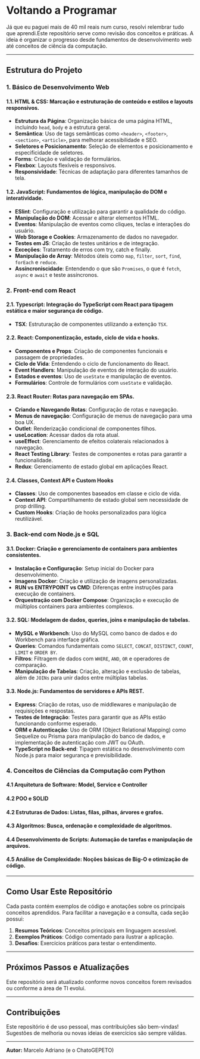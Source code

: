 # Voltando a Programar

Já que eu paguei mais de 40 mil reais num curso, resolvi relembrar tudo que aprendi.Este repositório serve como revisão dos conceitos e práticas. A ideia é organizar o progresso desde fundamentos de desenvolvimento web até conceitos de ciência da computação.

---

## Estrutura do Projeto

### 1. Básico de Desenvolvimento Web
#### 1.1. **HTML & CSS**: Marcação e estruturação de conteúdo e estilos e layouts responsivos.
- **Estrutura da Página**: Organização básica de uma página HTML, incluindo `head`, `body` e a estrutura geral.
- **Semântica**: Uso de tags semânticas como `<header>`, `<footer>`, `<section>`, `<article>`, para melhorar acessibilidade e SEO.
- **Seletores e Posicionamento**: Seleção de elementos e posicionamento e especificidade de seletores.
- **Forms**: Criação e validação de formulários.
- **Flexbox**: Layouts flexíveis e responsivos.
- **Responsividade**: Técnicas de adaptação para diferentes tamanhos de tela.
#### 1.2. **JavaScript**: Fundamentos de lógica, manipulação do DOM e interatividade.
- **ESlint**: Configuração e utilização para garantir a qualidade do código.
- **Manipulação do DOM**: Acessar e alterar elementos HTML.
- **Eventos**: Manipulação de eventos como cliques, teclas e interações do usuário.
- **Web Storage e Cookies**: Armazenamento de dados no navegador.
- **Testes em JS**: Criação de testes unitários e de integração.
- **Exceções**: Tratamento de erros com try, catch e finally.
- **Manipulação de Array**: Métodos úteis como `map`, `filter`, `sort`, `find`, `forEach` e `reduce`.
- **Assíncroniscidade**: Entendendo o que são `Promises`, o que é `fetch`, `async` e `await` e teste assíncronos.

### 2. Front-end com React
#### 2.1. **Typescript**: Integração do TypeScript com React para tipagem estática e maior segurança de código.
- **TSX**: Estruturação de componentes utilizando a extenção `TSX`.
#### 2.2. **React**: Componentização, estado, ciclo de vida e hooks.
- **Componentes e Props**: Criação de componentes funcionais e passagem de propriedades.
- **Ciclo de Vida**: Entendendo o ciclo de funcionamento do React.
- **Event Handlers**: Manipulação de eventos de interação do usuário.
- **Estados e eventos**: Uso de `useState` e manipulação de eventos.
- **Formulários**: Controle de formulários com `useState` e validação.
#### 2.3. **React Router**: Rotas para navegação em SPAs.
- **Criando e Navegando Rotas**: Configuração de rotas e navegação.
- **Menus de navegação**: Configuração de menus de navegação para uma boa UX.
- **Outlet**: Renderização condicional de componentes filhos.
- **useLocation**: Acessar dados da rota atual.
- **useEffect**: Gerenciamento de efeitos colaterais relacionados à navegação.
- **React Testing Library**: Testes de componentes e rotas para garantir a funcionalidade.
- **Redux**: Gerenciamento de estado global em aplicações React.
#### 2.4. **Classes, Context API e Custom Hooks**
- **Classes**: Uso de componentes baseados em classe e ciclo de vida.
- **Context API**: Compartilhamento de estado global sem necessidade de prop drilling.
- **Custom Hooks**: Criação de hooks personalizados para lógica reutilizável.

### 3. Back-end com Node.js e SQL
#### 3.1. **Docker**: Criação e gerenciamento de containers para ambientes consistentes.
- **Instalação e Configuração**: Setup inicial do Docker para desenvolvimento.
- **Imagens Docker**: Criação e utilização de imagens personalizadas.
- **RUN vs ENTRYPOINT vs CMD**: Diferenças entre instruções para execução de containers.
- **Orquestração com Docker Compose**: Organização e execução de múltiplos containers para ambientes complexos.
#### 3.2. **SQL**: Modelagem de dados, queries, joins e manipulação de tabelas.
- **MySQL e Workbench**: Uso do MySQL como banco de dados e do Workbench para interface gráfica.
- **Queries**: Comandos fundamentais como `SELECT`, `CONCAT`, `DISTINCT`, `COUNT`, `LIMIT` e `ORDER BY`.
- **Filtros**: Filtragem de dados com `WHERE`, `AND`, `OR` e operadores de comparação.
- **Manipulação de Tabelas**: Criação, alteração e exclusão de tabelas, além de `JOINs` para unir dados entre múltiplas tabelas.
#### 3.3. **Node.js**: Fundamentos de servidores e APIs REST.
- **Express**: Criação de rotas, uso de middlewares e manipulação de requisições e respostas.
- **Testes de Integração**: Testes para garantir que as APIs estão funcionando conforme esperado.
- **ORM e Autenticação**: Uso de ORM (Object Relational Mapping) como Sequelize ou Prisma para manipulação do banco de dados, e implementação de autenticação com JWT ou OAuth.
- **TypeScript no Back-end**: Tipagem estática no desenvolvimento com Node.js para maior segurança e previsibilidade.


### 4. Conceitos de Ciências da Computação com Python
#### 4.1 **Arquitetura de Software**: Model, Service e Controller
#### 4.2 **POO e SOLID**
#### 4.2 **Estruturas de Dados**: Listas, filas, pilhas, árvores e grafos.
#### 4.3 **Algoritmos**: Busca, ordenação e complexidade de algoritmos.
#### 4.4 **Desenvolvimento de Scripts**: Automação de tarefas e manipulação de arquivos.
#### 4.5 **Análise de Complexidade**: Noções básicas de Big-O e otimização de código.

---

## Como Usar Este Repositório

Cada pasta contém exemplos de código e anotações sobre os principais conceitos aprendidos. Para facilitar a navegação e a consulta, cada seção possui:

1. **Resumos Teóricos**: Conceitos principais em linguagem acessível.
2. **Exemplos Práticos**: Código comentado para ilustrar a aplicação.
3. **Desafios**: Exercícios práticos para testar o entendimento.

---

## Próximos Passos e Atualizações

Este repositório será atualizado conforme novos conceitos forem revisados ou conforme a área de TI evolui. 

---

## Contribuições

Este repositório é de uso pessoal, mas contribuições são bem-vindas! Sugestões de melhoria ou novas ideias de exercícios são sempre válidas.

---

**Autor:** Marcelo Adriano (e o ChatoGEPETO)
